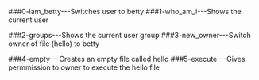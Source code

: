 ###0-iam_betty---Switches user to betty
###1-who_am_i---Shows the current user
 
###2-groups---Shows the current user group
###3-new_owner---Switch owner of file (hello) to betty
 
###4-empty---Creates an empty file called hello
###5-execute---Gives permmission to owner to execute the hello file
 
